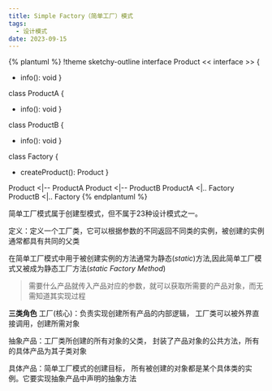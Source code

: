 ```yaml
---
title: Simple Factory（简单工厂）模式
tags: 
  - 设计模式
date: 2023-09-15
---
```


{% plantuml %}
!theme sketchy-outline
interface Product << interface >> {
  + info(): void
}

class ProductA {
  + info(): void
}

class ProductB {
  + info(): void
}

class Factory {
  + createProduct(): Product
}

Product <|-- ProductA
Product <|-- ProductB
ProductA <|.. Factory
ProductB <|.. Factory
{% endplantuml %}

简单工厂模式属于创建型模式，但不属于23种设计模式之一。

定义：定义一个工厂类，它可以根据参数的不同返回不同类的实例，被创建的实例通常都具有共同的父类

在简单工厂模式中用于被创建实例的方法通常为静态(*static*)方法,因此简单工厂模式又被成为静态工厂方法(*static Factory Method*)

> 需要什么产品就传入产品对应的参数，就可以获取所需要的产品对象，而无需知道其实现过程

**三类角色**
工厂(核心)：负责实现创建所有产品的内部逻辑，
工厂类可以被外界直接调用，创建所需对象

抽象产品：工厂类所创建的所有对象的父类，
封装了产品对象的公共方法，所有的具体产品为其子类对象

具体产品：简单工厂模式的创建目标，
所有被创建的对象都是某个具体类的实例。它要实现抽象产品中声明的抽象方法
